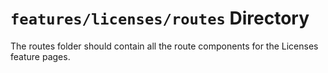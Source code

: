 # `features/licenses/routes` Directory

The routes folder should contain all the route components for the Licenses feature pages.
